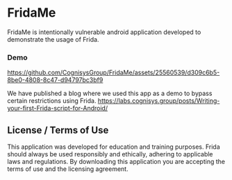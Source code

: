 # FridaMe
FridaMe is intentionally vulnerable android application developed to demonstrate the usage of Frida.

### Demo
https://github.com/CognisysGroup/FridaMe/assets/25560539/d309c6b5-8be0-4808-8c47-d94797bc3bf9


We have published a blog where we used this app as a demo to bypass certain restrictions using Frida.
https://labs.cognisys.group/posts/Writing-your-first-Frida-script-for-Android/

## License / Terms of Use

This application was developed for education and training purposes. Frida should always be used responsibly and ethically, adhering to applicable laws and regulations.
By downloading this application you are accepting the terms of use and the licensing agreement.
